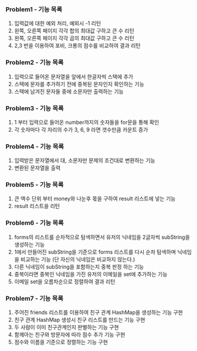 ### Problem1 - 기능 목록
1. 입력값에 대한 예외 처리, 예외시 -1 리턴
2. 왼쪽, 오른쪽 페이지 각각 합의 최대값 구하고 큰 수 리턴
3. 왼쪽, 오른쪽 페이지 각각 곱의 최대값 구하고 큰 수 리턴
4. 2,3 번을 이용하여 포비, 크롱의 점수를 비교하여 결과 리턴

### Problem2 - 기능 목록
1. 입력으로 들어온 문자열을 앞에서 한글자씩 스택에 추가
2. 스택에 문자를 추가하기 전에 중복된 문자인지 확인하는 기능
3. 스택에 남겨진 문자들 중에 소문자만 출력하는 기능

### Problem3 - 기능 목록
1. 1 부터 입력으로 들어온 number까지의 숫자들을 for문을 통해 확인
2. 각 숫자마다 각 자리의 수가 3, 6, 9 라면 갯수만큼 카운트 증가

### Problem4 - 기능 목록
1. 입력받은 문자열에서 대, 소문자만 문제의 조건대로 변환하는 기능
2. 변환된 문자열을 출력

### Problem5 - 기능 목록
1. 큰 액수 단위 부터 money와 나눈후 몫을 구하여 result 리스트에 넣는 기능
2. result 리스트을 리턴

### Problem6 - 기능 목록
1. forms의 리스트를 순차적으로 탐색하면서 유저의 닉네임을 2글자씩 subString을 생성하는 기능
2. 1에서 만들어진 subString을 기준으로 forms 리스트를 다시 순차 탐색하며 닉네임을 비교하는 기능 (단 자신의 닉네임은 비교하지 않는다.)
3. 다른 닉네임이 subString을 포함하는지 중복 판정 하는 기능
4. 중복이라면 중복인 닉네임을 가진 유저의 이메일을 set에 추가하는 기능
5. 이메일 set을 오름차순으로 정렬하여 결과 리턴

### Problem7 - 기능 목록
1. 주어진 friends 리스트를 이용하여 친구 관계 HashMap을 생성하는 기능 구현
2. 친구 관계 HashMap 생성시 친구 리스트를 만드는 기능 구현
3. 두 사람이 이미 친구관계인지 판별하는 기능 구현
4. 함께아는 친구와 방문자에 따라 점수 추가 기능 구현
5. 점수와 이름을 기준으로 정렬하는 기능 구현